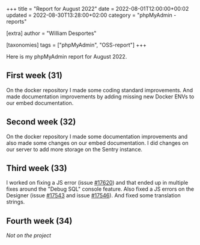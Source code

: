 +++
title = "Report for August 2022"
date = 2022-08-01T12:00:00+00:02
updated = 2022-08-30T13:28:00+02:00
category = "phpMyAdmin - reports"

[extra]
author = "William Desportes"

[taxonomies]
tags = ["phpMyAdmin", "OSS-report"]
+++

Here is my phpMyAdmin report for August 2022.

<!-- more -->

## First week (31)

On the docker repository I made some coding standard improvements.
And made documentation improvements by adding missing new Docker ENVs to our embed documentation.

## Second week (32)

On the docker repository I made some documentation improvements and also made some changes on our embed documentation.
I did changes on our server to add more storage on the Sentry instance.

## Third week (33)

I worked on fixing a JS error (issue [#17620](https://github.com/phpmyadmin/phpmyadmin/issues/17620)) and that ended up in multiple fixes around the "Debug SQL" console feature.
Also fixed a JS errors on the Designer (issue [#17543](https://github.com/phpmyadmin/phpmyadmin/issues/17543) and issue [#17546](https://github.com/phpmyadmin/phpmyadmin/issues/17546)). And fixed some translation strings.

## Fourth week (34)

_Not on the project_
